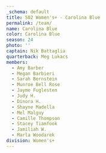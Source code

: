 ```yaml
---
_schema: default
title: S02 Women's+ - Carolina Blue
permalink: /team/
name: Carolina Blue
color: Carolina Blue
season: 24
photo: ''
captain: Nik Battaglia
quarterback: Meg Lukacs
members:
  - Amy Barber
  - Megan Barbieri
  - Sarah Bernstein
  - Munroe Bell Rose
  - Jayme Fuglesten
  - Judy H.
  - Dinora H.
  - Shayne Madella
  - Mel Malguy
  - Camille Thompson
  - Stacey Tiamfook
  - Jamiliah W.
  - Marla Woodarek
division: Women's+
---
```

